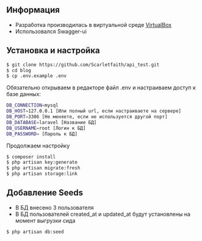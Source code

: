 ## Информация

- Разработка производилась в виртуальной среде [VirtualBox](https://www.virtualbox.org/)
- Использовался Swagger-ui

## Установка и настройка

```bash
$ git clone https://github.com/Scarletfaith/api_test.git
$ cd blog
$ cp .env.example .env
```

Обязательно открываем в редакторе файл .env и настраиваем доступ к базе данных:

```bash
DB_CONNECTION=mysql
DB_HOST=127.0.0.1 [Или полный url, если настраиваете на сервере]
DB_PORT=3306 [Не меняете, если не используется другой порт]
DB_DATABASE=laravel [Название БД]
DB_USERNAME=root [Логин к БД]
DB_PASSWORD= [Пароль к БД]
```

Продолжаем настройку

```bash
$ composer install
$ php artisan key:generate
$ php artisan migrate:fresh
$ php artisan storage:link
```

## Добавление Seeds

- В БД внесено 3 пользователя
- В БД пользователей created_at и updated_at будут установлены на момент выгрузки сида

```bash
$ php artisan db:seed
